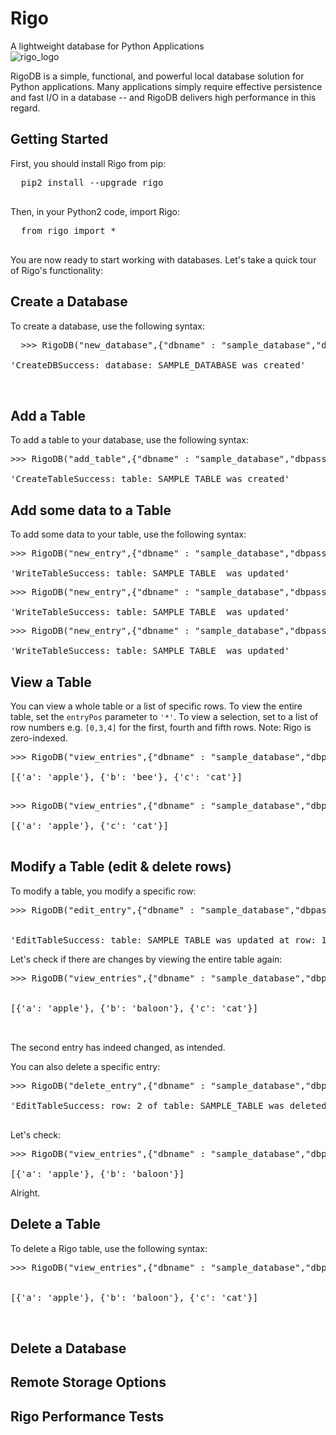 # Rigo
A lightweight database for Python Applications
<br>
![rigo_logo](http://ceres-ai.com:6765/static/logo-rigo.jpg)<br>

RigoDB is a simple, functional, and powerful local database solution for Python applications. Many applications simply require effective persistence and fast I/O in a database -- and RigoDB delivers high performance in this regard.

## Getting Started

First, you should install Rigo from pip:

<pre>
  pip2 install --upgrade rigo
  </pre>
  
Then, in your Python2 code, import Rigo:

<pre>
  from rigo import *
  </pre>
  
You are now ready to start working with databases. Let's take a quick tour of Rigo's functionality:

## Create a Database

To create a database, use the following syntax:

<pre>
  >>> RigoDB("new_database",{"dbname" : "sample_database","dbpassword" : "sample_password"});

'CreateDBSuccess: database: SAMPLE_DATABASE was created'

  </pre>

## Add a Table

To add a table to your database, use the following syntax:

<pre>
>>> RigoDB("add_table",{"dbname" : "sample_database","dbpassword" : "sample_password","tablename":"sample_table"});

'CreateTableSuccess: table: SAMPLE_TABLE was created'
</pre>

## Add some data to a Table

To add some data to your table, use the following syntax:

<pre>
>>> RigoDB("new_entry",{"dbname" : "sample_database","dbpassword" : "sample_password","tablename":"sample_table","entry":{"a":"apple"}});

'WriteTableSuccess: table: SAMPLE_TABLE  was updated'
</pre>
<pre>
>>> RigoDB("new_entry",{"dbname" : "sample_database","dbpassword" : "sample_password","tablename":"sample_table","entry":{"b":"bee"}});

'WriteTableSuccess: table: SAMPLE_TABLE  was updated'
</pre>
<pre>
>>> RigoDB("new_entry",{"dbname" : "sample_database","dbpassword" : "sample_password","tablename":"sample_table","entry":{"c":"cat"}});

'WriteTableSuccess: table: SAMPLE_TABLE  was updated'
</pre>

## View a Table

You can view a whole table or a list of specific rows. To view the entire table, set the `entryPos` parameter to `'*'`. To view a selection, set to a list of row numbers e.g. `[0,3,4]` for the first, fourth and fifth rows. Note: Rigo is zero-indexed. 

<pre>
>>> RigoDB("view_entries",{"dbname" : "sample_database","dbpassword" : "sample_password","tablename":"sample_table","entryPos":"*"});

[{'a': 'apple'}, {'b': 'bee'}, {'c': 'cat'}]

</pre>

<pre>
>>> RigoDB("view_entries",{"dbname" : "sample_database","dbpassword" : "sample_password","tablename":"sample_table","entryPos":[0,2]});

[{'a': 'apple'}, {'c': 'cat'}]

</pre>

## Modify a Table (edit & delete rows)

To modify a table, you modify a specific row:

<pre>
>>> RigoDB("edit_entry",{"dbname" : "sample_database","dbpassword" : "sample_password","tablename":"sample_table","entryPos":1,"new":{"b":"baloon"}});


'EditTableSuccess: table: SAMPLE_TABLE was updated at row: 1'
</pre>

Let's check if there are changes by viewing the entire table again:

<pre>
>>> RigoDB("view_entries",{"dbname" : "sample_database","dbpassword" : "sample_password","tablename":"sample_table","entryPos":"*"});


[{'a': 'apple'}, {'b': 'baloon'}, {'c': 'cat'}]


</pre>

The second entry has indeed changed, as intended.

You can also delete a specific entry:

<pre>
>>> RigoDB("delete_entry",{"dbname" : "sample_database","dbpassword" : "sample_password","tablename":"sample_table","entryPos":2});

'EditTableSuccess: row: 2 of table: SAMPLE_TABLE was deleted'

</pre>

Let's check:

<pre>
>>> RigoDB("view_entries",{"dbname" : "sample_database","dbpassword" : "sample_password","tablename":"sample_table","entryPos":"*"});

[{'a': 'apple'}, {'b': 'baloon'}]
</pre>

Alright.

## Delete a Table

To delete a Rigo table, use the following syntax:

<pre>
>>> RigoDB("view_entries",{"dbname" : "sample_database","dbpassword" : "sample_password","tablename":"sample_table","entryPos":"*"});


[{'a': 'apple'}, {'b': 'baloon'}, {'c': 'cat'}]


</pre>

## Delete a Database

## Remote Storage Options

## Rigo Performance Tests
